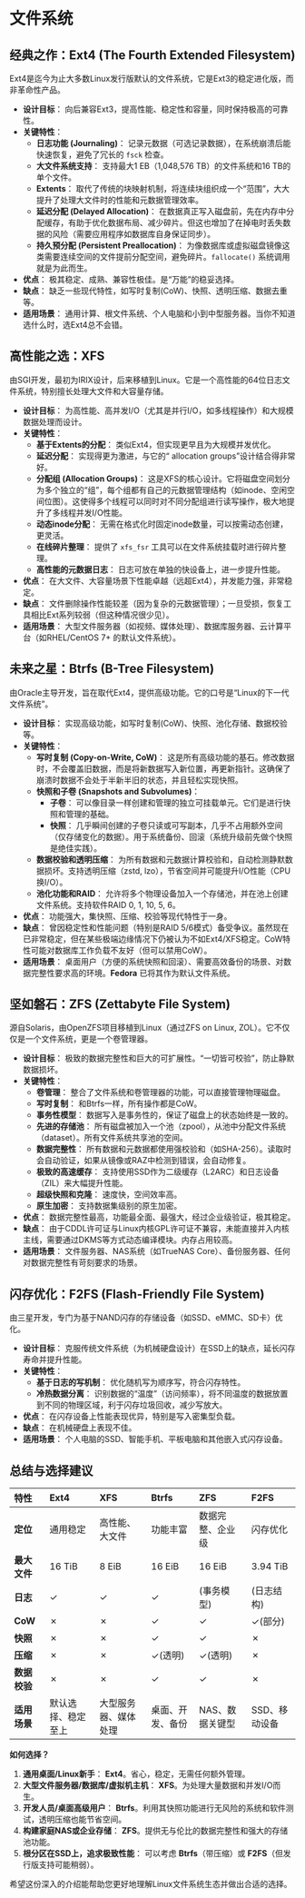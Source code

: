 # 文件系统

## 经典之作：Ext4 (The Fourth Extended Filesystem)

Ext4是迄今为止大多数Linux发行版默认的文件系统，它是Ext3的稳定进化版，而非革命性产品。

*   **设计目标**： 向后兼容Ext3，提高性能、稳定性和容量，同时保持极高的可靠性。
*   **关键特性**：
    *   **日志功能 (Journaling)**： 记录元数据（可选记录数据），在系统崩溃后能快速恢复，避免了冗长的 `fsck` 检查。
    *   **大文件系统支持**： 支持最大1 EB（1,048,576 TB）的文件系统和16 TB的单个文件。
    *   **Extents**： 取代了传统的块映射机制，将连续块组织成一个“范围”，大大提升了处理大文件时的性能和元数据管理效率。
    *   **延迟分配 (Delayed Allocation)**： 在数据真正写入磁盘前，先在内存中分配缓存，有助于优化数据布局、减少碎片。但这也增加了在掉电时丢失数据的风险（需要应用程序如数据库自身保证同步）。
    *   **持久预分配 (Persistent Preallocation)**： 为像数据库或虚拟磁盘镜像这类需要连续空间的文件提前分配空间，避免碎片。`fallocate()` 系统调用就是为此而生。
*   **优点**： 极其稳定、成熟、兼容性极佳。是“万能”的稳妥选择。
*   **缺点**： 缺乏一些现代特性，如写时复制(CoW)、快照、透明压缩、数据去重等。
*   **适用场景**： 通用计算、根文件系统、个人电脑和小到中型服务器。当你不知道选什么时，选Ext4总不会错。



## 高性能之选：XFS

由SGI开发，最初为IRIX设计，后来移植到Linux。它是一个高性能的64位日志文件系统，特别擅长处理大文件和大容量存储。

*   **设计目标**： 为高性能、高并发I/O（尤其是并行I/O，如多线程操作）和大规模数据处理而设计。
*   **关键特性**：
    *   **基于Extents的分配**： 类似Ext4，但实现更早且为大规模并发优化。
    *   **延迟分配**： 实现得更为激进，与它的“ allocation groups”设计结合得非常好。
    *   **分配组 (Allocation Groups)**： 这是XFS的核心设计。它将磁盘空间划分为多个独立的“组”，每个组都有自己的元数据管理结构（如inode、空闲空间位图）。这使得多个线程可以同时对不同分配组进行读写操作，极大地提升了多线程并发I/O性能。
    *   **动态inode分配**： 无需在格式化时固定inode数量，可以按需动态创建，更灵活。
    *   **在线碎片整理**： 提供了 `xfs_fsr` 工具可以在文件系统挂载时进行碎片整理。
    *   **高性能的元数据日志**： 日志可放在单独的快设备上，进一步提升性能。
*   **优点**： 在大文件、大容量场景下性能卓越（远超Ext4），并发能力强，非常稳定。
*   **缺点**： 文件删除操作性能较差（因为复杂的元数据管理）；一旦受损，恢复工具相比Ext系列较弱（但这种情况很少见）。
*   **适用场景**： 大型文件服务器（如视频、媒体处理）、数据库服务器、云计算平台（如RHEL/CentOS 7+ 的默认文件系统）。



## 未来之星：Btrfs (B-Tree Filesystem)

由Oracle主导开发，旨在取代Ext4，提供高级功能。它的口号是“Linux的下一代文件系统”。

*   **设计目标**： 实现高级功能，如写时复制(CoW)、快照、池化存储、数据校验等。
*   **关键特性**：
    *   **写时复制 (Copy-on-Write, CoW)**： 这是所有高级功能的基石。修改数据时，不会覆盖旧数据，而是将新数据写入新位置，再更新指针。这确保了崩溃时数据不会处于半新半旧的状态，并且轻松实现快照。
    *   **快照和子卷 (Snapshots and Subvolumes)**：
        *   **子卷**： 可以像目录一样创建和管理的独立可挂载单元。它们是进行快照和管理的基础。
        *   **快照**： 几乎瞬间创建的子卷只读或可写副本，几乎不占用额外空间（仅存储变化的数据）。用于系统备份、回滚（系统升级前先做个快照是绝佳实践）。
    *   **数据校验和透明压缩**： 为所有数据和元数据计算校验和，自动检测静默数据损坏。支持透明压缩（zstd, lzo），节省空间并可能提升I/O性能（CPU换I/O）。
    *   **池化功能和RAID**： 允许将多个物理设备加入一个存储池，并在池上创建文件系统。支持软件RAID 0, 1, 10, 5, 6。
*   **优点**： 功能强大，集快照、压缩、校验等现代特性于一身。
*   **缺点**： 曾因稳定性和性能问题（特别是RAID 5/6模式）备受争议。虽然现在已非常稳定，但在某些极端边缘情况下仍被认为不如Ext4/XFS稳定。CoW特性可能对数据库工作负载不友好（但可以禁用CoW）。
*   **适用场景**： 桌面用户（方便的系统快照和回滚）、需要高效备份的场景、对数据完整性要求高的环境。**Fedora** 已将其作为默认文件系统。



## 坚如磐石：ZFS (Zettabyte File System)

源自Solaris，由OpenZFS项目移植到Linux（通过ZFS on Linux, ZOL）。它不仅仅是一个文件系统，更是一个卷管理器。

*   **设计目标**： 极致的数据完整性和巨大的可扩展性。“一切皆可校验”，防止静默数据损坏。
*   **关键特性**：
    *   **卷管理**： 整合了文件系统和卷管理器的功能，可以直接管理物理磁盘。
    *   **写时复制**： 和Btrfs一样，所有操作都是CoW。
    *   **事务性模型**： 数据写入是事务性的，保证了磁盘上的状态始终是一致的。
    *   **先进的存储池**： 所有磁盘被加入一个池（zpool），从池中分配文件系统（dataset）。所有文件系统共享池的空间。
    *   **数据完整性**： 所有数据和元数据都使用强校验和（如SHA-256）。读取时会自动验证，如果从镜像或RAZ中检测到错误，会自动修复。
    *   **极致的高速缓存**： 支持使用SSD作为二级缓存（L2ARC）和日志设备（ZIL）来大幅提升性能。
    *   **超级快照和克隆**： 速度快，空间效率高。
    *   **原生加密**： 支持数据集级别的原生加密。
*   **优点**： 数据完整性最高，功能最全面、最强大，经过企业级验证，极其稳定。
*   **缺点**： 由于CDDL许可证与Linux内核GPL许可证不兼容，未能直接并入内核主线，需要通过DKMS等方式动态编译模块。内存占用较高。
*   **适用场景**： 文件服务器、NAS系统（如TrueNAS Core）、备份服务器、任何对数据完整性有苛刻要求的场景。



## 闪存优化：F2FS (Flash-Friendly File System)

由三星开发，专门为基于NAND闪存的存储设备（如SSD、eMMC、SD卡）优化。

*   **设计目标**： 克服传统文件系统（为机械硬盘设计）在SSD上的缺点，延长闪存寿命并提升性能。
*   **关键特性**：
    *   **基于日志的写机制**： 优化随机写为顺序写，符合闪存特性。
    *   **冷热数据分离**： 识别数据的“温度”（访问频率），将不同温度的数据放置到不同的物理区域，利于闪存垃圾回收，减少写放大。
*   **优点**： 在闪存设备上性能表现优异，特别是写入密集型负载。
*   **缺点**： 在机械硬盘上表现不佳。
*   **适用场景**： 个人电脑的SSD、智能手机、平板电脑和其他嵌入式闪存设备。



## 总结与选择建议

| 特性         | **Ext4**           | **XFS**              | **Btrfs**        | **ZFS**          | **F2FS**      |
| :----------- | :----------------- | :------------------- | :--------------- | :--------------- | :------------ |
| **定位**     | 通用稳定           | 高性能、大文件       | 功能丰富         | 数据完整、企业级 | 闪存优化      |
| **最大文件** | 16 TiB             | 8 EiB                | 16 EiB           | 16 EiB           | 3.94 TiB      |
| **日志**     | ✓                  | ✓                    | ✓                | (事务模型)       | (日志结构)    |
| **CoW**      | ✗                  | ✗                    | ✓                | ✓                | ✓(部分)       |
| **快照**     | ✗                  | ✗                    | ✓                | ✓                | ✗             |
| **压缩**     | ✗                  | ✗                    | ✓(透明)          | ✓(透明)          | ✗             |
| **数据校验** | ✗                  | ✗                    | ✓                | ✓                | ✗             |
| **适用场景** | 默认选择、稳定至上 | 大型服务器、媒体处理 | 桌面、开发、备份 | NAS、数据关键型  | SSD、移动设备 |

**如何选择？**

1.  **通用桌面/Linux新手**： **Ext4**。省心，稳定，无需任何额外管理。
2.  **大型文件服务器/数据库/虚拟机主机**： **XFS**。为处理大量数据和并发I/O而生。
3.  **开发人员/桌面高级用户**： **Btrfs**。利用其快照功能进行无风险的系统和软件测试，透明压缩也能节省空间。
4.  **构建家庭NAS或企业存储**： **ZFS**。提供无与伦比的数据完整性和强大的存储池功能。
5.  **根分区在SSD上，追求极致性能**： 可以考虑 **Btrfs**（带压缩）或 **F2FS**（但发行版支持可能稍弱）。

希望这份深入的介绍能帮助您更好地理解Linux文件系统生态并做出合适的选择。
